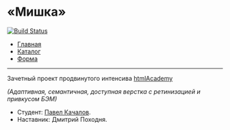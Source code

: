 # «Мишка»
[![Build Status](https://travis-ci.org/p-kachalov/mishka.svg?branch=master)](https://travis-ci.org/p-kachalov/mishka)

- [Главная](https://p-kachalov.github.io/mishka/index.html)
- [Каталог](https://p-kachalov.github.io/mishka/catalog.html)
- [Форма](https://p-kachalov.github.io/mishka/form.html)

---

Зачетный проект продвинутого интенсива [htmlAcademy](https://htmlacademy.ru/intensive/adaptive)

_(Адаптивная, семантичная, доступная верстка с ретинизацией и привкусом БЭМ)_

* Студент: [Павел Качалов](https://htmlacademy.ru/profile/pavel-k).
* Наставник: Дмитрий Походня.
